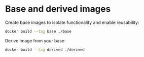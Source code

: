 # Base and derived images

Create base images to isolate functionality and enable reusability:

```bash
docker build --tag base ./base
```

Derive image from your base:

```bash
docker build --tag derived ./derived
```